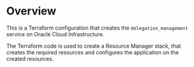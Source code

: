 # Overview 
This is a Terraform configuration that creates the `delegation_management` service on Oracle Cloud Infrastructure. 

The Terraform code is used to create a Resource Manager stack, that creates the required resources and configures the application on the created resources.